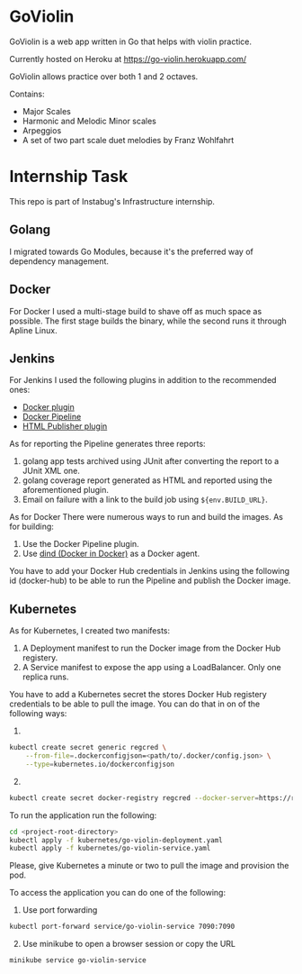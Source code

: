 # GoViolin

GoViolin is a web app written in Go that helps with violin practice.

Currently hosted on Heroku at https://go-violin.herokuapp.com/

GoViolin allows practice over both 1 and 2 octaves.

Contains:
* Major Scales
* Harmonic and Melodic Minor scales
* Arpeggios
* A set of two part scale duet melodies by Franz Wohlfahrt


# Internship Task
This repo is part of Instabug's Infrastructure internship.

## Golang
I migrated towards Go Modules, because it's the preferred way of dependency management.

## Docker
For Docker I used a multi-stage build to shave off as much space as possible. The first
stage builds the binary, while the second runs it through Apline Linux.

## Jenkins
For Jenkins I used the following plugins in addition to the recommended ones:
* [Docker plugin](https://plugins.jenkins.io/docker-plugin)
* [Docker Pipeline](https://plugins.jenkins.io/docker-workflow)
* [HTML Publisher plugin](https://plugins.jenkins.io/htmlpublisher)

As for reporting the Pipeline generates three reports:
1. golang app tests archived using JUnit after converting the report to a JUnit XML one.
2. golang coverage report generated as HTML and reported using the aforementioned plugin.
3. Email on failure with a link to the build job using `${env.BUILD_URL}`.

As for Docker There were numerous ways to run and build the images. As for building:
1. Use the Docker Pipeline plugin.
2. Use [dind (Docker in Docker)](https://hub.docker.com/_/docker) as a Docker agent.

You have to add your Docker Hub credentials in Jenkins using the following id (docker-hub) to
be able to run the Pipeline and publish the Docker image.

## Kubernetes
As for Kubernetes, I created two manifests:
1. A Deployment manifest to run the Docker image from the Docker Hub registery.
2. A Service manifest to expose the app using a LoadBalancer.
Only one replica runs.

You have to add a Kubernetes secret the stores Docker Hub registery credentials to be
able to pull the image. You can do that in on of the following ways:

1. 
```sh
kubectl create secret generic regcred \
    --from-file=.dockerconfigjson=<path/to/.docker/config.json> \
    --type=kubernetes.io/dockerconfigjson
```
2. 
```sh
kubectl create secret docker-registry regcred --docker-server=https://registry.hub.docker.com --docker-username=<your-name> --docker-password=<your-pword> --docker-email=<your-email>
```

To run the application run the following:
```sh
cd <project-root-directory>
kubectl apply -f kubernetes/go-violin-deployment.yaml
kubectl apply -f kubernetes/go-violin-service.yaml
```
Please, give Kubernetes a minute or two to pull the image and provision the pod.

To access the application you can do one of the following:
1. Use port forwarding
```sh
kubectl port-forward service/go-violin-service 7090:7090
```
2. Use minikube to open a browser session or copy the URL
```sh
minikube service go-violin-service
```
